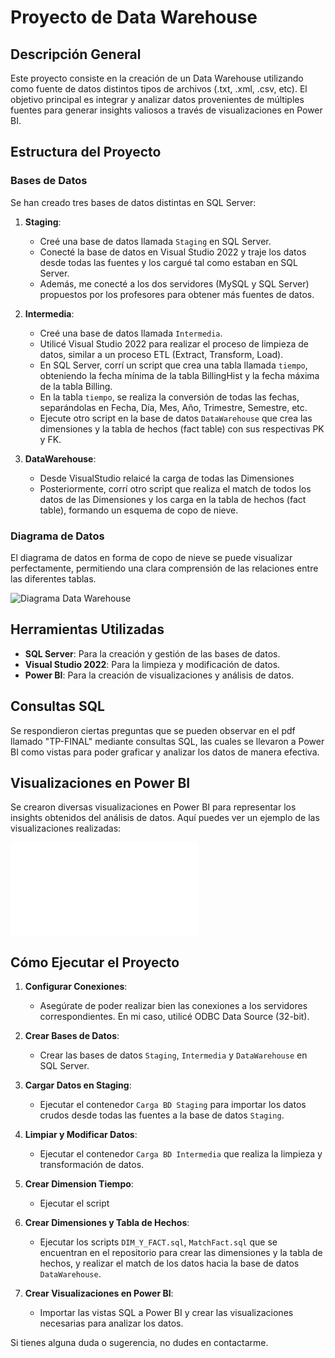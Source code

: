 # Proyecto de Data Warehouse

## Descripción General
Este proyecto consiste en la creación de un Data Warehouse utilizando como fuente de datos distintos tipos de archivos (.txt, .xml, .csv, etc). El objetivo principal es integrar y analizar datos provenientes de múltiples fuentes para generar insights valiosos a través de visualizaciones en Power BI.

## Estructura del Proyecto

### Bases de Datos
Se han creado tres bases de datos distintas en SQL Server:

1. **Staging**:
   - Creé una base de datos llamada `Staging` en SQL Server.
   - Conecté la base de datos en Visual Studio 2022 y traje los datos desde todas las fuentes y los cargué tal como estaban en SQL Server.
   - Además, me conecté a los dos servidores (MySQL y SQL Server) propuestos por los profesores para obtener más fuentes de datos.

2. **Intermedia**:
   - Creé una base de datos llamada `Intermedia`.
   - Utilicé Visual Studio 2022 para realizar el proceso de limpieza de datos, similar a un proceso ETL (Extract, Transform, Load).
   - En SQL Server, corrí un script que crea una tabla llamada `tiempo`, obteniendo la fecha mínima de la tabla BillingHist y la fecha máxima de la tabla Billing.
   - En la tabla `tiempo`, se realiza la conversión de todas las fechas, separándolas en Fecha, Día, Mes, Año, Trimestre, Semestre, etc.
   - Ejecute otro script en la base de datos `DataWarehouse` que crea las dimensiones y la tabla de hechos (fact table) con sus respectivas PK y FK.

3. **DataWarehouse**:
   - Desde VisualStudio relaicé la carga de todas las Dimensiones
   - Posteriormente, corrí otro script que realiza el match de todos los datos de las Dimensiones y los carga en la tabla de hechos (fact table), formando un esquema de copo de nieve.

### Diagrama de Datos
El diagrama de datos en forma de copo de nieve se puede visualizar perfectamente, permitiendo una clara comprensión de las relaciones entre las diferentes tablas.

![Diagrama Data Warehouse](ruta/a/tu/imagen/Diagrama_DW.png)

## Herramientas Utilizadas
- **SQL Server**: Para la creación y gestión de las bases de datos.
- **Visual Studio 2022**: Para la limpieza y modificación de datos.
- **Power BI**: Para la creación de visualizaciones y análisis de datos.

## Consultas SQL
Se respondieron ciertas preguntas que se pueden observar en el pdf llamado "TP-FINAL" mediante consultas SQL, las cuales se llevaron a Power BI como vistas para poder graficar y analizar los datos de manera efectiva.

## Visualizaciones en Power BI
Se crearon diversas visualizaciones en Power BI para representar los insights obtenidos del análisis de datos. Aquí puedes ver un ejemplo de las visualizaciones realizadas:

![Dashboard Power BI](Dashboard.pdf)

## Cómo Ejecutar el Proyecto

1. **Configurar Conexiones**:
   - Asegúrate de poder realizar bien las conexiones a los servidores correspondientes. En mi caso, utilicé ODBC Data Source (32-bit).

2. **Crear Bases de Datos**:
   - Crear las bases de datos `Staging`, `Intermedia` y `DataWarehouse` en SQL Server.

3. **Cargar Datos en Staging**:
   - Ejecutar el contenedor  `Carga BD Staging` para importar los datos crudos desde todas las fuentes a la base de datos `Staging`.

4. **Limpiar y Modificar Datos**:
   - Ejecutar el contenedor  `Carga BD Intermedia` que realiza la limpieza y transformación de datos.

5. **Crear Dimension Tiempo**:
   - Ejecutar el script ` `

7. **Crear Dimensiones y Tabla de Hechos**:
   - Ejecutar los scripts `DIM_Y_FACT.sql`, `MatchFact.sql` que se encuentran en el repositorio para crear las dimensiones y la tabla de hechos, y realizar el match de los datos hacia la base de datos `DataWarehouse`.

8. **Crear Visualizaciones en Power BI**:
   - Importar las vistas SQL a Power BI y crear las visualizaciones necesarias para analizar los datos.



Si tienes alguna duda o sugerencia, no dudes en contactarme.
